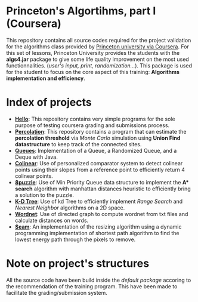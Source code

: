 # Princeton's Algortihms, part I (Coursera)
This repository contains all source codes required for the project validation for the algorithms class provided by [Princeton university via Coursera](https://www.coursera.org/learn/algorithms-part1). 
For this set of lessons, Princeton University provides the students with the **algs4.jar** package to give some life quality improvement on the most used functionnalities. (*user's input, print, randomization...*).
This package is used for the student to focus on the core aspect of this training: **Algorithms implementation and efficiency**.

# Index of projects
- **[Hello](/hello):** This repository contains very simple programs for the sole purpose of testing coursera grading and submissions process.
- **[Percolation](/percolation)**: This repository contains a program that can estimate the **percolation threshold** via *Monte Carlo* simulation using **Union Find datastructure** to keep track of the connected sites.
- **[Queues](/queues)**: Implementation of a Queue, a Randomized Queue, and a Deque with Java. 
- **[Colinear](/colinear/)**: Use of personalized comparator system to detect colinear points using their slopes from a reference point to efficiently return 4 colinear points.
- **[8puzzle](/8puzzle/)**: Use of Min Priority Queue data structure to implement the **A\* search** algorithm with manhattan distances heuristic to efficiently bring a solution to the puzzle.
- **[K-D Tree](/kdtree/)**: Use of kd Tree to efficiently implement *Range Search* and *Nearest Neighbor* algorithms on a 2D space.
- **[Wordnet](/wordnet/)**: Use of directed graph to compute wordnet from txt files and calculate distances on words.
- **[Seam](/seam/)**: An implementation of the resizing algorithm using a dynamic programming implementation of shortest path algorithm to find the lowest energy path through the pixels to remove.

# Note on project's structures
All the source code have been build inside the *default package* accoring to the recommendation of the training program. This have been made to facilitate the grading/submission system.
